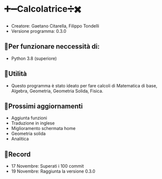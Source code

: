 # ➕➖Calcolatrice➗✖️
- Creatore: Gaetano Citarella, Filippo Tondelli
- Versione programma: 0.3.0
## 📍Per funzionare neccessità di:
- Python 3.8 (superiore)
## 📍Utilità
- Questo programma è stato ideato per fare calcoli di Matematica di base, Algebra, Geometria, Geometria Solida, Fisica.
## 📍Prossimi aggiornamenti
- Aggiunta funzioni
- Traduzione in inglese
- Miglioramento schermata home
- Geometria solida
- Analitica
## 📍Record
- 17 Novembre: Superati i 100 commit
- 19 Novembre: Raggiunta la versione 0.3.0
